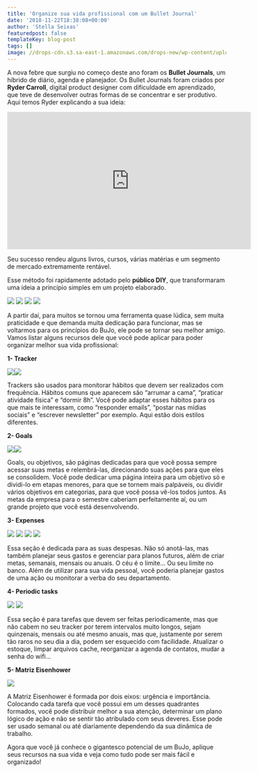```yaml
---
title: 'Organize sua vida profissional com um Bullet Journal'
date: '2018-11-22T18:38:08+00:00'
author: 'Stella Seixas'
featuredpost: false
templateKey: blog-post
tags: []
image: //drops-cdn.s3.sa-east-1.amazonaws.com/drops-new/wp-content/uploads/2018/11/22183103/bullet-150x150.png
---
```

A nova febre que surgiu no começo deste ano foram os **Bullet Journals**, um híbrido de diário, agenda e planejador. Os Bullet Journals foram criados por **Ryder Carroll**, digital product designer com dificuldade em aprendizado, que teve de desenvolver outras formas de se concentrar e ser produtivo. Aqui temos Ryder explicando a sua ideia:

<iframe allowfullscreen="allowfullscreen" frameborder="0" height="315" loading="lazy" src="https://www.youtube.com/embed/ym6OYelD5fA" width="560"></iframe>

Seu sucesso rendeu alguns livros, cursos, várias matérias e um segmento de mercado extremamente rentável.

Esse método foi rapidamente adotado pelo **público DIY**, que transformaram uma ideia a princípio simples em um projeto elaborado.

![](https://descola.org/drops/wp-content/uploads/2018/11/77e313cc5342079b6ab0dd9a161568df-300x300.jpg) ![](https://descola.org/drops/wp-content/uploads/2018/11/9b5f89d27408200b0016f8349708efa4-300x300.jpg) ![](https://descola.org/drops/wp-content/uploads/2018/11/ebfbcddf003344cd5553d4a05e810078-300x300.jpg) ![](https://descola.org/drops/wp-content/uploads/2018/11/e65ef1fbceff5015845e625af898c053-300x300.jpg)

A partir daí, para muitos se tornou uma ferramenta quase lúdica, sem muita praticidade e que demanda muita dedicação para funcionar, mas se voltarmos para os princípios do BuJo, ele pode se tornar seu melhor amigo. Vamos listar alguns recursos dele que você pode aplicar para poder organizar melhor sua vida profissional:

**1- Tracker**

![](https://descola.org/drops/wp-content/uploads/2018/11/fa14af8ee3989244f10aa5c4f97b9f68-260x300.jpg)![](https://descola.org/drops/wp-content/uploads/2018/11/7711daf43ea22e7ae45c7ae4c9fac82a-300x236.jpg)

Trackers são usados para monitorar hábitos que devem ser realizados com frequência. Hábitos comuns que aparecem são “arrumar a cama”, “praticar atividade física” e “dormir 8h”. Você pode adaptar esses hábitos para os que mais te interessam, como “responder emails”, “postar nas mídias sociais” e “escrever newsletter” por exemplo. Aqui estão dois estilos diferentes.

**2- Goals**

![](https://descola.org/drops/wp-content/uploads/2018/11/182cfd04a0e76338bfcb2d6571b3279f-240x300.jpg)![](https://descola.org/drops/wp-content/uploads/2018/11/0ff0db684e5b8a10336af6a6afd8d41e-232x300.jpg)

Goals, ou objetivos, são páginas dedicadas para que você possa sempre acessar suas metas e relembrá-las, direcionando suas ações para que eles se consolidem. Você pode dedicar uma página inteira para um objetivo só e dividi-lo em etapas menores, para que se tornem mais palpáveis, ou dividir vários objetivos em categorias, para que você possa vê-los todos juntos. As metas da empresa para o semestre caberiam perfeitamente aí, ou um grande projeto que você está desenvolvendo.

**3- Expenses**

![](https://descola.org/drops/wp-content/uploads/2018/11/b096ed64b4fcb9de3ef5942b86fe2453-300x300.jpg) ![](https://descola.org/drops/wp-content/uploads/2018/11/05cbc01d383dc1d8c9373732b9c094bf-200x300.jpg) ![](https://descola.org/drops/wp-content/uploads/2018/11/2132611ef18c6cad3f96ab96e0cd0e47-240x300.jpg) ![](https://descola.org/drops/wp-content/uploads/2018/11/22183457/9246fd5e1bc529c7be58b311fa9ecfa8-300x300.jpg)

Essa seção é dedicada para as suas despesas. Não só anotá-las, mas também planejar seus gastos e gerenciar para planos futuros, além de criar metas, semanais, mensais ou anuais. O céu é o limite… Ou seu limite no banco. Além de utilizar para sua vida pessoal, você poderia planejar gastos de uma ação ou monitorar a verba do seu departamento.

**4- Periodic tasks**

![](https://descola.org/drops/wp-content/uploads/2018/11/Screen-Shot-2018-11-13-at-17.43.25-300x300.png) ![](https://descola.org/drops/wp-content/uploads/2018/11/ca00e1fddef8683f89aa4577cb516b8e-200x300.jpg)

Essa seção é para tarefas que devem ser feitas periodicamente, mas que não cabem no seu tracker por terem intervalos muito longos, sejam quinzenais, mensais ou até mesmo anuais, mas que, justamente por serem tão raros no seu dia a dia, podem ser esquecido com facilidade. Atualizar o estoque, limpar arquivos cache, reorganizar a agenda de contatos, mudar a senha do wifi…

**5- Matriz Eisenhower**

![](https://descola.org/drops/wp-content/uploads/2018/11/9b7f2ea899c9fbae66841434e90fc2e2-300x300.jpg)

A Matriz Eisenhower é formada por dois eixos: urgência e importância. Colocando cada tarefa que você possui em um desses quadrantes formados, você pode distribuir melhor a sua atenção, determinar um plano lógico de ação e não se sentir tão atribulado com seus deveres. Esse pode ser usado semanal ou até diariamente dependendo da sua dinâmica de trabalho.

Agora que você já conhece o gigantesco potencial de um BuJo, aplique seus recursos na sua vida e veja como tudo pode ser mais fácil e organizado!